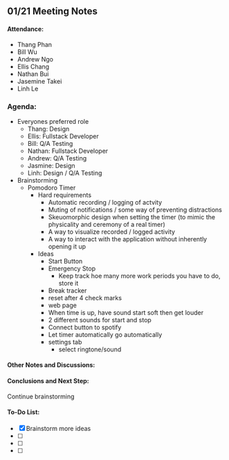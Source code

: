 ## 01/21 Meeting Notes

#### Attendance:
- Thang Phan
- Bill Wu 
- Andrew Ngo
- Ellis Chang
- Nathan Bui
- Jasemine Takei
- Linh Le

### Agenda:
- Everyones preferred role
  - Thang: Design
  - Ellis: Fullstack Developer 
  - Bill: Q/A Testing
  - Nathan: Fullstack Developer
  - Andrew: Q/A Testing
  - Jasmine: Design
  - Linh: Design / Q/A Testing
- Brainstorming
  - Pomodoro Timer
    - Hard requirements 
      - Automatic recording / logging of actvity
      - Muting of notifications / some way of preventing distractions
      - Skeuomorphic design when setting the timer (to mimic the physicality and ceremony of a real timer)
      - A way to visualize recorded / logged activity
      - A way to interact with the application without inherently opening it up 
    - Ideas
      -  Start Button
      - Emergency Stop 
        - Keep track hoe many more work periods you have to do, store it 
      - Break tracker
      - reset after 4 check marks
      - web page
      - When time is up, have sound start soft then get louder
      - 2 different sounds for start and stop
      - Connect button to spotify
      - Let timer automatically go automatically
      - settings tab
        - select ringtone/sound
        
#### Other Notes and Discussions:


#### Conclusions and Next Step:
Continue brainstorming

#### To-Do List:
- [x] Brainstorm more ideas
- [ ]
- [ ]
- [ ]

